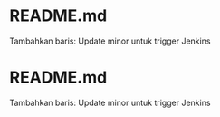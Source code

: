 # README.md
Tambahkan baris:
Update minor untuk trigger Jenkins
# README.md
Tambahkan baris:
Update minor untuk trigger Jenkins

